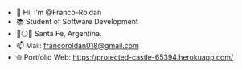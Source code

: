 - 👋 Hi, I’m @Franco-Roldan
- 📚 Student of Software Development
- 🔵⚪🔵 Santa Fe, Argentina.
- 📫 Mail: francoroldan018@gmail.com
- 🌐 Portfolio Web: https://protected-castle-65394.herokuapp.com/
